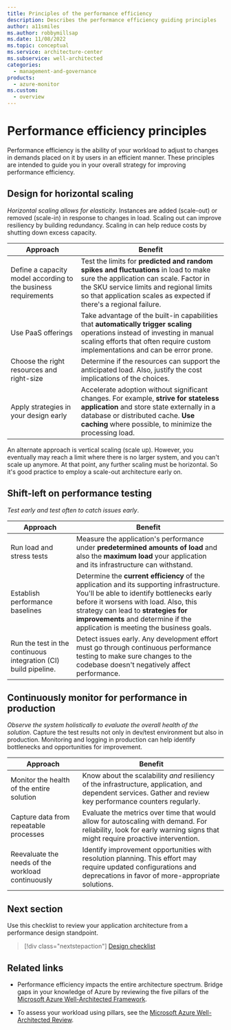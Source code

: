 ```yaml
---
title: Principles of the performance efficiency
description: Describes the performance efficiency guiding principles
author: a11smiles
ms.author: robbymillsap
ms.date: 11/08/2022
ms.topic: conceptual
ms.service: architecture-center
ms.subservice: well-architected
categories:
  - management-and-governance
products:
  - azure-monitor
ms.custom:
  - overview
---
```


# Performance efficiency principles
Performance efficiency is the ability of your workload to adjust to changes in demands placed on it by users in an efficient manner. These principles are intended to guide you in your overall strategy for improving performance efficiency.

## Design for horizontal scaling

*Horizontal scaling allows for elasticity*. Instances are added (scale-out) or removed (scale-in) in response to changes in load. Scaling out can improve resiliency by building redundancy. Scaling in can help reduce costs by shutting down excess capacity.

|Approach|Benefit|
|---|---|
|Define a capacity model according to the business requirements |Test the limits for **predicted and random spikes and fluctuations** in load to make sure the application can scale. Factor in the SKU service limits and regional limits so that application scales as expected if there's a regional failure.|
|Use PaaS offerings| Take advantage of the built-in capabilities that **automatically trigger scaling** operations instead of investing in manual scaling efforts that often require custom implementations and can be error prone.|
|Choose the right resources and right-size|Determine if the resources can support the anticipated load. Also, justify the cost implications of the choices.|
|Apply strategies in your design early| Accelerate adoption without significant changes. For example, **strive for stateless application** and store state externally in a database or distributed cache. **Use caching** where possible, to minimize the processing load.|

An alternate approach is vertical scaling (scale up). However, you eventually may reach a limit where there is no larger system, and you can't scale up anymore. At that point, any further scaling must be horizontal. So it's good practice to employ a scale-out architecture early on.

## Shift-left on performance testing

*Test early and test often to catch issues early*. 

|Approach|Benefit|
|---|---|
|Run load and stress tests| Measure the application's performance under **predetermined amounts of load** and also the **maximum load** your application and its infrastructure can withstand.
|Establish performance baselines|Determine the **current efficiency** of the application and its supporting infrastructure. You'll be able to identify bottlenecks early before it worsens with load. Also, this strategy can lead to **strategies for improvements** and determine if the application is meeting the business goals.
|Run the test in the continuous integration (CI) build pipeline.|Detect issues early. Any development effort must go through continuous performance testing to make sure changes to the codebase doesn't negatively affect performance. |

## Continuously monitor for performance in production
*Observe the system holistically to evaluate the overall health of the solution*. Capture the test results not only in dev/test environment but also in production. Monitoring and logging in production can help identify bottlenecks and opportunities for improvement.

|Approach|Benefit|
|---|---|
|Monitor the health of the entire solution|Know about the  scalability _and_ resiliency of the infrastructure, application, and dependent services. Gather and review key performance counters regularly.|
|Capture data from repeatable processes| Evaluate the metrics over time that would allow for autoscaling with demand. For reliability, look for early warning signs that might require proactive intervention.|
|Reevaluate the needs of the workload continuously|Identify improvement opportunities with resolution planning. This  effort may require updated configurations and deprecations in favor of more-appropriate solutions.|


## Next section
Use this checklist to review your application architecture from a performance design standpoint.

> [!div class="nextstepaction"]
> [Design checklist](design-checklist.md)

## Related links

- Performance efficiency impacts the entire architecture spectrum. Bridge gaps in your knowledge of Azure by reviewing the five pillars of the [Microsoft Azure Well-Architected Framework](../index.md).

- To assess your workload using pillars, see the [Microsoft Azure Well-Architected Review](/assessments/?mode=pre-assessment&session=5c2bcc40-1c41-47b1-8729-1fba49dbe408).
